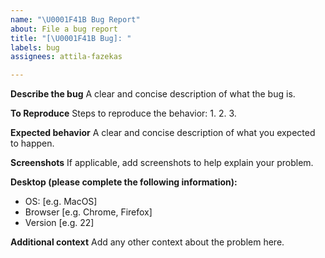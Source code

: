 ```yaml
---
name: "\U0001F41B Bug Report"
about: File a bug report
title: "[\U0001F41B Bug]: "
labels: bug
assignees: attila-fazekas

---
```


**Describe the bug**
A clear and concise description of what the bug is.

**To Reproduce**
Steps to reproduce the behavior:
1. 
2. 
3.

**Expected behavior**
A clear and concise description of what you expected to happen.

**Screenshots**
If applicable, add screenshots to help explain your problem.

**Desktop (please complete the following information):**
 - OS: [e.g. MacOS]
 - Browser [e.g. Chrome, Firefox]
 - Version [e.g. 22]

**Additional context**
Add any other context about the problem here.
